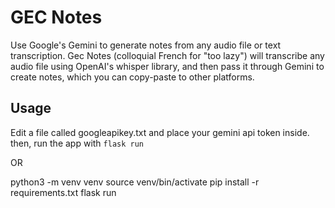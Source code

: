 # GEC Notes

Use Google's Gemini to generate notes from any audio file or text transcription. Gec Notes (colloquial French for "too lazy") will transcribe any audio file using OpenAI's whisper library, and then pass it through Gemini to create notes, which you can copy-paste to other platforms.

## Usage

Edit a file called googleapikey.txt and place your gemini api token inside. then, 
run the app with `flask run`

OR

python3 -m venv venv
source venv/bin/activate
pip install -r requirements.txt
flask run  





